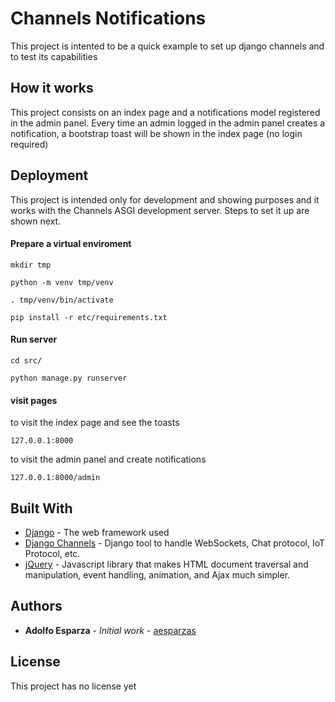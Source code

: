 # Channels Notifications

This project is intented to be a quick example to set up django channels and to test its capabilities

## How it works

This project consists on an index page and a notifications model registered in the admin panel.
Every time an admin logged in the admin panel creates a notification, a bootstrap toast will be 
shown in the index page (no login required)

## Deployment

This project is intended only for development and showing purposes and it works with the Channels 
ASGI development server. Steps to set it up are shown next.

#### Prepare a virtual enviroment
`mkdir tmp`

`python -m venv tmp/venv`

`. tmp/venv/bin/activate`

`pip install -r etc/requirements.txt`

#### Run server

`cd src/`

`python manage.py runserver`

#### visit pages

to visit the index page and see the toasts

`127.0.0.1:8000`

to visit the admin panel and create notifications

`127.0.0.1:8000/admin`

## Built With

* [Django](https://www.djangoproject.com/) - The web framework used
* [Django Channels](https://channels.readthedocs.io/en/latest/) - Django tool to handle WebSockets, Chat protocol, IoT Protocol, etc.
* [jQuery](https://jquery.com/) - Javascript library that makes HTML document traversal and manipulation, event handling, animation, and Ajax much simpler.

## Authors

* **Adolfo Esparza** - *Initial work* - [aesparzas](https://github.com/aesparzas)

## License

This project has no license yet
